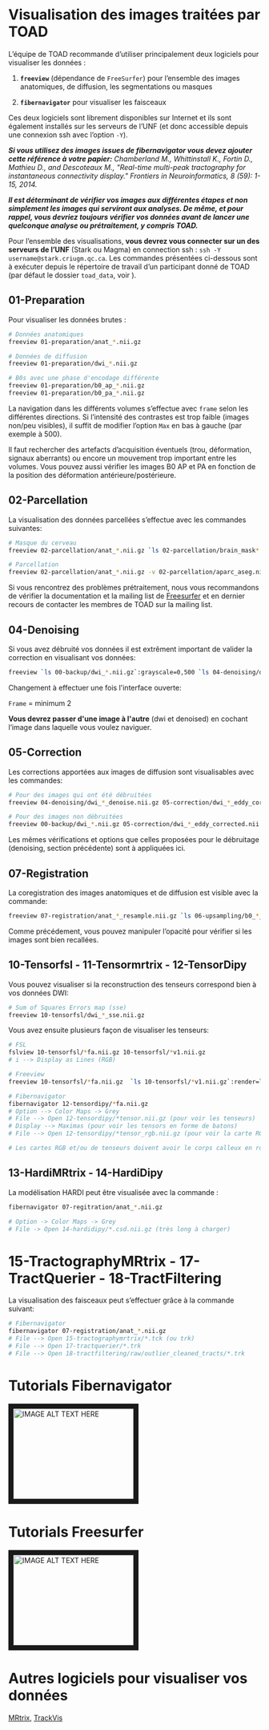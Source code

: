 # Visualisation des images traitées par TOAD

L’équipe de TOAD recommande d’utiliser principalement deux logiciels pour visualiser les données :  

1. **`freeview`** (dépendance de `FreeSurfer`) pour l’ensemble des images anatomiques, de diffusion, les segmentations ou masques

2. **`fibernavigator`** pour visualiser les faisceaux

Ces deux logiciels sont librement disponibles sur Internet et ils sont également installés sur les serveurs de l’UNF (et donc accessible depuis une connexion ssh avec l’option `-Y`). 

***Si vous utilisez des images issues de fibernavigator vous devez ajouter cette référence à votre papier:*** *Chamberland M., Whittinstall K., Fortin D., Mathieu D., and Descoteaux M., "Real-time multi-peak tractography for instantaneous connectivity display." Frontiers in Neuroinformatics, 8 (59): 1-15, 2014.*

***Il est déterminant de vérifier vos images aux différentes étapes et non simplement les images qui serviront aux analyses. De même, et pour rappel, vous devriez toujours vérifier vos données avant de lancer une quelconque analyse ou prétraitement, y compris TOAD.*** 

Pour l’ensemble des visualisations, **vous devrez vous connecter sur un des serveurs de l’UNF** (Stark ou Magma) en connection ssh : `ssh -Y username@stark.criugm.qc.ca`. 
Les commandes présentées ci-dessous sont à exécuter depuis le répertoire de travail d’un participant donné de TOAD (par défaut le dossier `toad_data`, voir []()). 

<!-- FIXME add cross-ref -->


## 01-Preparation
Pour visualiser les données brutes :

```bash
# Données anatomiques
freeview 01-preparation/anat_*.nii.gz

# Données de diffusion
freeview 01-preparation/dwi_*.nii.gz

# B0s avec une phase d'encodage différente
freeview 01-preparation/b0_ap_*.nii.gz
freeview 01-preparation/b0_pa_*.nii.gz
```

La navigation dans les différents volumes s’effectue avec `frame` selon les différentes directions.
Si l’intensité des contrastes est trop faible (images non/peu visibles), il suffit de modifier l’option `Max` en bas à gauche (par exemple à 500).

Il faut rechercher des artefacts d’acquisition éventuels (trou, déformation, signaux aberrants) ou encore un mouvement trop important entre les volumes. 
Vous pouvez aussi vérifier les images B0 AP et PA en fonction de la position des déformation antérieure/postérieure.

<!-- FIXME cf interface, termes et description -->

## 02-Parcellation
La visualisation des données parcellées s’effectue avec les commandes suivantes:

```bash
# Masque du cerveau
freeview 02-parcellation/anat_*.nii.gz `ls 02-parcellation/brain_mask*.nii.gz`:opacity=0.25

# Parcellation
freeview 02-parcellation/anat_*.nii.gz -v 02-parcellation/aparc_aseg.nii.gz:colormap=lut:opacity=0.25
```

<!-- cf ajout commande en fonction fichiers + Ajouter les liens -->

Si vous rencontrez des problèmes prétraitement, nous vous recommandons de vérifier la documentation et la mailing list de <a href="https://surfer.nmr.mgh.harvard.edu/fswiki/FsTutorial/AnatomicalROI" target="_blank">Freesurfer</a> et en dernier recours de contacter les membres de TOAD sur la mailing list.

## 04-Denoising
Si vous avez débruité vos données il est extrêment important de valider la correction en visualisant vos données:

```bash
freeview `ls 00-backup/dwi_*.nii.gz`:grayscale=0,500 `ls 04-denoising/dwi_*_denoise.nii.gz`:grayscale=0,500
```

Changement à effectuer une fois l'interface ouverte:

`Frame` = minimum 2

**Vous devrez passer d'une image à l'autre** (dwi et denoised) en cochant l’image dans laquelle vous voulez naviguer. 

<!-- Changer les frames (autres directions) Attention car changer sur les deux images. Changement avec coche/décoche -->

## 05-Correction
Les corrections apportées aux images de diffusion sont visualisables avec les commandes:

```bash
# Pour des images qui ont été débruitées
freeview 04-denoising/dwi_*_denoise.nii.gz 05-correction/dwi_*_eddy_corrected.nii.gz

# Pour des images non débruitées
freeview 00-backup/dwi_*.nii.gz 05-correction/dwi_*_eddy_corrected.nii.gz
```

Les mêmes vérifications et options que celles proposées pour le débruitage (denoising, section précédente) sont à appliquées ici.

## 07-Registration
La coregistration des images anatomiques et de diffusion est visible avec la commande:

```bash
freeview 07-registration/anat_*_resample.nii.gz `ls 06-upsampling/b0_*_denoise_*upsample.nii.gz`:opacity=0.60
```

Comme précédement, vous pouvez manipuler l’opacité pour vérifier si les images sont bien recallées.

## 10-Tensorfsl - 11-Tensormrtrix - 12-TensorDipy

Vous pouvez visualiser si la reconstruction des tenseurs correspond bien à vos données DWI:

```bash
# Sum of Squares Errors map (sse)
freeview 10-tensorfsl/dwi_*_sse.nii.gz 
```

Vous avez ensuite plusieurs façon de visualiser les tenseurs:
```bash
# FSL
fslview 10-tensorfsl/*fa.nii.gz 10-tensorfsl/*v1.nii.gz
# i --> Display as Lines (RGB)

# Freeview
freeview 10-tensorfsl/*fa.nii.gz  `ls 10-tensorfsl/*v1.nii.gz`:render=line:inversion=z

# Fibernavigator
fibernavigator 12-tensordipy/*fa.nii.gz
# Option --> Color Maps -> Grey
# File --> Open 12-tensordipy/*tensor.nii.gz (pour voir les tenseurs)
# Display --> Maximas (pour voir les tensors en forme de batons)
# File --> Open 12-tensordipy/*tensor_rgb.nii.gz (pour voir la carte RGB)

# Les cartes RGB et/ou de tenseurs doivent avoir le corps calleux en rouge, le cortico spinal en violet/bleu et les faisceaux antérieur postérieur en vert
```

## 13-HardiMRtrix - 14-HardiDipy
La modélisation HARDI peut être visualisée avec la commande : 

```bash
fibernavigator 07-regitration/anat_*.nii.gz

# Option -> Color Maps -> Grey
# File -> Open 14-hardidipy/*.csd.nii.gz (très long à charger)
```

# 15-TractographyMRtrix - 17-TractQuerier - 18-TractFiltering

La visualisation des faisceaux peut s’effectuer grâce à la commande suivant:
``` bash
# Fibernavigator
fibernavigator 07-registration/anat_*.nii.gz
# File --> Open 15-tractographymrtrix/*.tck (ou trk)
# File --> Open 17-tractquerier/*.trk
# File --> Open 18-tractfiltering/raw/outlier_cleaned_tracts/*.trk
```

# Tutorials Fibernavigator
<a href="http://www.youtube.com/watch?feature=player_embedded&v=8X_eOB9zYU8
" target="_blank"><img src="http://img.youtube.com/vi/8X_eOB9zYU8/0.jpg" 
alt="IMAGE ALT TEXT HERE" width="240" height="180" border="10" /></a>

# Tutorials Freesurfer
<a href="http://www.youtube.com/watch?feature=player_embedded&v=8Ict0Erh7_c
" target="_blank"><img src="http://img.youtube.com/vi/8Ict0Erh7_c/0.jpg" 
alt="IMAGE ALT TEXT HERE" width="240" height="180" border="10" /></a>

# Autres logiciels pour visualiser vos données

<a href="http://www.mrtrix.org/" target="_blank">MRtrix</a>,  <a href="http://trackvis.org/docs/?subsect=instructions" target="_blank">TrackVis</a>
